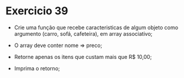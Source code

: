 # Exercicio 39

- Crie uma função que recebe caracteristicas de algum objeto como argumento (carro, sofá, cafeteira), em array associativo;

- O array deve conter nome => preco;

- Retorne apenas os itens que custam mais que R$ 10,00;

- Imprima o retorno;

